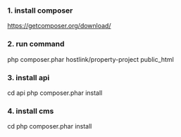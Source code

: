 ### 1. install composer
https://getcomposer.org/download/

### 2. run command

php composer.phar hostlink/property-project public_html


### 3. install api
cd api
php composer.phar install



### 4. install cms
cd
php composer.phar install


